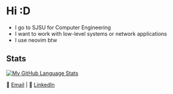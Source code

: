 # Hi :D

- I go to SJSU for Computer Engineering
- I want to work with low-level systems or network applications
- I use neovim btw

## Stats
[![My GitHub Language Stats](https://github-readme-stats.vercel.app/api/top-langs/?username=BenVN123&layout=pie&langs_count=8&theme=tokyonight&showicons=true&border_radius=8)]()

📧 [Email](mailto:bnguyen123.vn@gmail.com) | 🔗 [LinkedIn](https://linkedin.com/in/ben-nguyen-214220209)
